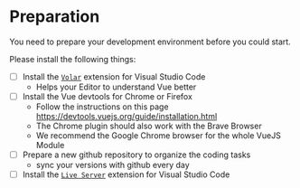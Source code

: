 # Preparation

You need to prepare your development environment before you could start.

Please install the following things:

- [ ] Install the [`Volar`](https://marketplace.visualstudio.com/items?itemName=Vue.volar) extension for Visual Studio Code
  - Helps your Editor to understand Vue better
- [ ] Install the Vue devtools for Chrome or Firefox
  - Follow the instructions on this page https://devtools.vuejs.org/guide/installation.html
  - The Chrome plugin should also work with the Brave Browser
  - We recommend the Google Chrome browser for the whole VueJS Module
- [ ] Prepare a new github repository to organize the coding tasks
  - sync your versions with github every day
- [ ] Install the [`Live Server`](https://marketplace.visualstudio.com/items?itemName=ritwickdey.LiveServer) extension for Visual Studio Code
